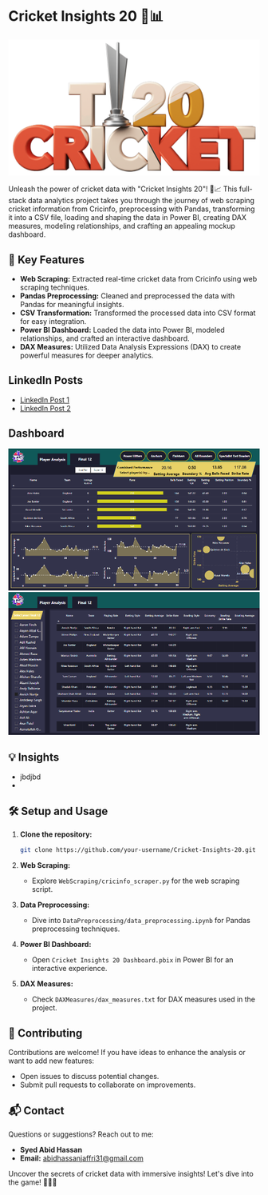 # Cricket Insights 20 🏏📊

<div align="center">
  <img src="https://github.com/Syed-Abid/Cricket-Insights-20/blob/main/Readme%20Image.png" alt="t20 image">
</div>

Unleash the power of cricket data with "Cricket Insights 20"! 🏏📈 This full-stack data analytics project takes you through the journey of web scraping cricket information from Cricinfo, preprocessing with Pandas, transforming it into a CSV file, loading and shaping the data in Power BI, creating DAX measures, modeling relationships, and crafting an appealing mockup dashboard.

## 🚀 Key Features

- **Web Scraping:** Extracted real-time cricket data from Cricinfo using web scraping techniques.
- **Pandas Preprocessing:** Cleaned and preprocessed the data with Pandas for meaningful insights.
- **CSV Transformation:** Transformed the processed data into CSV format for easy integration.
- **Power BI Dashboard:** Loaded the data into Power BI, modeled relationships, and crafted an interactive dashboard.
- **DAX Measures:** Utilized Data Analysis Expressions (DAX) to create powerful measures for deeper analytics.

## LinkedIn Posts

- [LinkedIn Post 1](https://www.linkedin.com/feed/update/urn:li:activity:7158082210078564353/)
- [LinkedIn Post 2](https://www.linkedin.com/feed/update/urn:li:activity:7159074585617825792/)

## Dashboard

<div align="center">
  <img src="https://github.com/Syed-Abid/Cricket-Insights-20/blob/main/Player%20Analysis%20Dashboard.png" alt="Player Analysis Dashboard">
</div>

<div align="center">
  <img src="https://github.com/Syed-Abid/Cricket-Insights-20/blob/main/Final%2012%20Dashboard.png" alt="Final 12 Dashboard">
</div>

## 💡 Insights
- jbdjbd
- 

## 🛠️ Setup and Usage

1. **Clone the repository:**
    ```bash
    git clone https://github.com/your-username/Cricket-Insights-20.git
    ```

2. **Web Scraping:**
    - Explore `WebScraping/cricinfo_scraper.py` for the web scraping script.

3. **Data Preprocessing:**
    - Dive into `DataPreprocessing/data_preprocessing.ipynb` for Pandas preprocessing techniques.

4. **Power BI Dashboard:**
    - Open `Cricket Insights 20 Dashboard.pbix` in Power BI for an interactive experience.

5. **DAX Measures:**
    - Check `DAXMeasures/dax_measures.txt` for DAX measures used in the project.

## 🤝 Contributing

Contributions are welcome! If you have ideas to enhance the analysis or want to add new features:

- Open issues to discuss potential changes.
- Submit pull requests to collaborate on improvements.

## 📬 Contact

Questions or suggestions? Reach out to me:

- **Syed Abid Hassan**
- **Email:** [abidhassanjaffri31@gmail.com](mailto:abidhassanjaffri31@gmail.com)

Uncover the secrets of cricket data with immersive insights! Let's dive into the game! 🏏🕵️‍♂️
